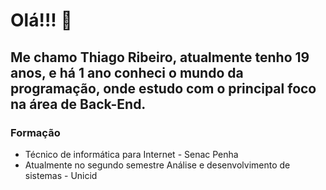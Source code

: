 # Olá!!! 👋

<!--
**thiagoribeiro2003/thiagoribeiro2003** is a ✨ _special_ ✨ repository because its `README.md` (this file) appears on your GitHub profile.

Here are some ideas to get you started:

- 🔭 I’m currently working on ...
- 🌱 I’m currently learning ...
- 👯 I’m looking to collaborate on ...
- 🤔 I’m looking for help with ...
- 💬 Ask me about ...
- 📫 How to reach me: ...
- 😄 Pronouns: ...
- ⚡ Fun fact: ...
-->

## Me chamo Thiago Ribeiro, atualmente tenho 19 anos, e há 1 ano conheci o mundo da programação, onde estudo com o principal foco na área de Back-End.

### Formação
- Técnico de informática para Internet - Senac Penha
- Atualmente no segundo semestre Análise e desenvolvimento de sistemas - Unicid 

